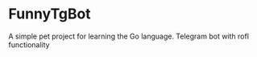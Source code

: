 # FunnyTgBot
A simple pet project for learning the Go language. Telegram bot with rofl functionality
